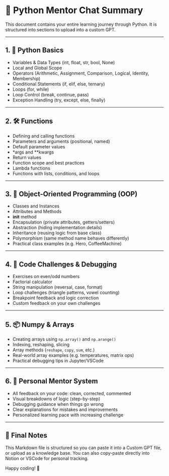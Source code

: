 # 🐍 Python Mentor Chat Summary

This document contains your entire learning journey through Python. It is structured into sections to upload into a custom GPT.

---

## 1. 🧠 Python Basics
- Variables & Data Types (int, float, str, bool, None)
- Local and Global Scope
- Operators (Arithmetic, Assignment, Comparison, Logical, Identity, Membership)
- Conditional Statements (if, elif, else, ternary)
- Loops (for, while)
- Loop Control (break, continue, pass)
- Exception Handling (try, except, else, finally)

---

## 2. 🛠 Functions
- Defining and calling functions
- Parameters and arguments (positional, named)
- Default parameter values
- *args and **kwargs
- Return values
- Function scope and best practices
- Lambda functions
- Functions with lists, conditions, and loops

---

## 3. 🧱 Object-Oriented Programming (OOP)
- Classes and Instances
- Attributes and Methods
- __init__ method
- Encapsulation (private attributes, getters/setters)
- Abstraction (hiding implementation details)
- Inheritance (reusing logic from base class)
- Polymorphism (same method name behaves differently)
- Practical class examples (e.g. Hero, CoffeeMachine)

---

## 4. 🧪 Code Challenges & Debugging
- Exercises on even/odd numbers
- Factorial calculator
- String manipulation (reversal, case, format)
- Loop challenges (triangle patterns, vowel counting)
- Breakpoint feedback and logic correction
- Custom feedback on your own challenges

---

## 5. 📦 Numpy & Arrays
- Creating arrays using `np.array()` and `np.arange()`
- Indexing, reshaping, slicing
- Array methods (`reshape`, `copy`, `sum`, etc.)
- Real-world array examples (e.g. temperatures, matrix ops)
- Practical debugging tips in Jupyter/VSCode

---

## 6. 🎯 Personal Mentor System
- All feedback on your code: clean, corrected, commented
- Visual breakdowns of logic (step-by-step)
- Debugging guidance when things go wrong
- Clear explanations for mistakes and improvements
- Personalized learning pace with increasing challenge

---

## 📌 Final Notes
This Markdown file is structured so you can paste it into a Custom GPT file, or upload as a knowledge base. You can also copy-paste directly into Notion or VSCode for personal tracking.

Happy coding! 🚀